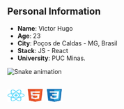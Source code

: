 

 
 ## Personal Information 

* **Name**: Victor Hugo
* **Age**: 23
* **City**: Poços de Caldas - MG, Brasil
* **Stack**: JS - React
* **University**: PUC Minas.

![Snake animation](https://github.com/Ovictorhugol/Ovictorhugol/blob/output/github-contribution-grid-snake.svg)

<div style="display: inline_block"><br>
  <img align="center" alt="Rafa-React" height="30" width="40" src="https://raw.githubusercontent.com/devicons/devicon/master/icons/react/react-original.svg">
  <img align="center" alt="Rafa-HTML" height="30" width="40" src="https://raw.githubusercontent.com/devicons/devicon/master/icons/html5/html5-original.svg">
  <img align="center" alt="Rafa-CSS" height="30" width="40" src="https://raw.githubusercontent.com/devicons/devicon/master/icons/css3/css3-original.svg">
 </div>
